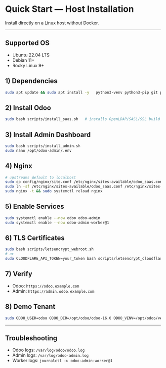 # Quick Start — Host Installation

Install directly on a Linux host without Docker.

---

## Supported OS
- Ubuntu 22.04 LTS
- Debian 11+
- Rocky Linux 9+

## 1) Dependencies
```bash
sudo apt update && sudo apt install -y   python3-venv python3-pip git postgresql redis-server nginx certbot
```

## 2) Install Odoo
```bash
sudo bash scripts/install_saas.sh   # installs OpenLDAP/SASL/SSL build deps
```

## 3) Install Admin Dashboard
```bash
sudo bash scripts/install_admin.sh
sudo nano /opt/odoo-admin/.env
```

## 4) Nginx
```bash
# upstreams default to localhost
sudo cp config/nginx/site.conf /etc/nginx/sites-available/odoo_saas.conf
sudo ln -sf /etc/nginx/sites-available/odoo_saas.conf /etc/nginx/sites-enabled/odoo_saas.conf
sudo nginx -t && sudo systemctl reload nginx
```

## 5) Enable Services
```bash
sudo systemctl enable --now odoo odoo-admin
sudo systemctl enable --now odoo-admin-worker@1
```

## 6) TLS Certificates
```bash
sudo bash scripts/letsencrypt_webroot.sh
# or
sudo CLOUDFLARE_API_TOKEN=your_token bash scripts/letsencrypt_cloudflare_wildcard.sh   # see cloudflare.ini.example
```

## 7) Verify
- Odoo: `https://odoo.example.com`
- Admin: `https://admin.odoo.example.com`

## 8) Demo Tenant
```bash
sudo ODOO_USER=odoo ODOO_DIR=/opt/odoo/odoo-16.0 ODOO_VENV=/opt/odoo/venv   bash scripts/bootstrap_demo.sh demo
```

---

## Troubleshooting
- Odoo logs: `/var/log/odoo/odoo.log`
- Admin logs: `/var/log/odoo-admin.log`
- Worker logs: `journalctl -u odoo-admin-worker@1`
